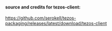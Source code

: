 #### source and credits for tezos-client:

https://github.com/serokell/tezos-packaging/releases/latest/download/tezos-client